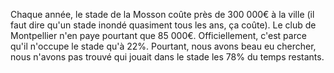 Chaque année, le stade de la Mosson coûte près de 300 000€ à la ville (il faut dire qu'un stade inondé quasiment tous les ans, ça coûte). Le club de Montpellier n'en paye pourtant que 85 000€. Officiellement, c'est parce qu'il n'occupe le stade qu'à 22%. Pourtant, nous avons beau eu chercher, nous n'avons pas trouvé qui jouait dans le stade les 78% du temps restants.